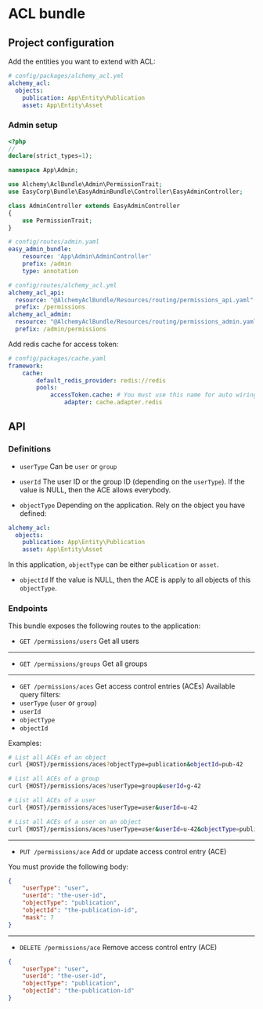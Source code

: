 # ACL bundle

## Project configuration

Add the entities you want to extend with ACL:

```yaml
# config/packages/alchemy_acl.yml
alchemy_acl:
  objects:
    publication: App\Entity\Publication
    asset: App\Entity\Asset
```

### Admin setup

```php
<?php
// 
declare(strict_types=1);

namespace App\Admin;

use Alchemy\AclBundle\Admin\PermissionTrait;
use EasyCorp\Bundle\EasyAdminBundle\Controller\EasyAdminController;

class AdminController extends EasyAdminController
{
    use PermissionTrait;
}
```

```yaml
# config/routes/admin.yaml
easy_admin_bundle:
    resource: 'App\Admin\AdminController'
    prefix: /admin
    type: annotation

```

```yaml
# config/routes/alchemy_acl.yml
alchemy_acl_api:
  resource: "@AlchemyAclBundle/Resources/routing/permissions_api.yaml"
  prefix: /permissions
alchemy_acl_admin:
  resource: "@AlchemyAclBundle/Resources/routing/permissions_admin.yaml"
  prefix: /admin/permissions
```

Add redis cache for access token:
```yaml
# config/packages/cache.yaml
framework:
    cache:
        default_redis_provider: redis://redis
        pools:
            accessToken.cache: # You must use this name for auto wiring
                adapter: cache.adapter.redis
```

## API

### Definitions

- `userType`
Can be `user` or `group`


- `userId`
The user ID or the group ID (depending on the `userType`).
If the value is NULL, then the ACE allows everybody.


- `objectType`
Depending on the application.
Rely on the object you have defined:
```yaml
alchemy_acl:
  objects:
    publication: App\Entity\Publication
    asset: App\Entity\Asset
```

In this application, `objectType` can be either `publication` or `asset`.


- `objectId`
If the value is NULL, then the ACE is apply to all objects of this `objectType`.
  

### Endpoints

This bundle exposes the following routes to the application:

- `GET /permissions/users` Get all users

-----

- `GET /permissions/groups` Get all groups

-----
- `GET /permissions/aces` Get access control entries (ACEs)
Available query filters:
- `userType` (`user` or `group`)
- `userId`
- `objectType`
- `objectId`

Examples:
```bash
# List all ACEs of an object
curl {HOST}/permissions/aces?objectType=publication&objectId=pub-42

# List all ACEs of a group
curl {HOST}/permissions/aces?userType=group&userId=g-42

# List all ACEs of a user
curl {HOST}/permissions/aces?userType=user&userId=u-42

# List all ACEs of a user on an object
curl {HOST}/permissions/aces?userType=user&userId=u-42&objectType=publication&objectId=pub-42
```

-----

- `PUT /permissions/ace` Add or update access control entry (ACE)

You must provide the following body:
```json
{
    "userType": "user",
    "userId": "the-user-id",
    "objectType": "publication",
    "objectId": "the-publication-id",
    "mask": 7
}
```

-----

- `DELETE /permissions/ace` Remove access control entry (ACE)
```json
{
    "userType": "user",
    "userId": "the-user-id",
    "objectType": "publication",
    "objectId": "the-publication-id"
}
```
